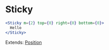 # Sticky

```.jsx
<Sticky m={2} top={0} right={0} bottom={0}>
  Hello
</Sticky>
```

Extends: [Position](/components/Position)